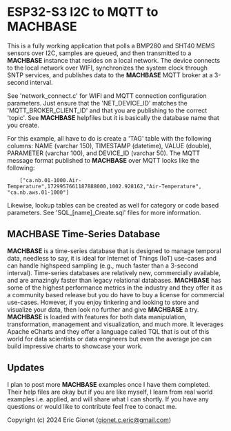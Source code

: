 # ESP32-S3 I2C to MQTT to MACHBASE
This is a fully working application that polls a BMP280 and SHT40 MEMS sensors over I2C, samples are queued, and then transmitted to a **MACHBASE** instance that resides on a local network.  The device connects to the local network over WIFI, synchronizes the system clock through SNTP services, and publishes data to the **MACHBASE** MQTT broker at a 3-second interval.  

See 'network_connect.c' for WIFI and MQTT connection configuration parameters.  Just ensure that the 'NET_DEVICE_ID' matches the 'MQTT_BROKER_CLIENT_ID' and that you are publishing to the correct 'topic'.  See **MACHBASE** helpfiles but it is basically the database name that you create.

For this example, all have to do is create a 'TAG' table with the following columns: NAME (varchar 150), TIMESTAMP (datetime), VALUE (double), PARAMETER (varchar 100), and DEVICE_ID (varchar 50).  The MQTT message format published to **MACHBASE** over MQTT looks like the following:

```
    ["ca.nb.01-1000.Air-Temperature",1729957661187888000,1002.928162,"Air-Temperature", "ca.nb.aws.01-1000"] 
```

Likewise, lookup tables can be created as well for category or code based parameters.  See 'SQL_[name]_Create.sql' files for more information.

## MACHBASE Time-Series Database
**MACHBASE** is a time-series database that is designed to manage temporal data, needless to say, it is ideal for Internet of Things (IoT) use-cases and can handle highspeed sampling (e.g., much faster than a 3-second interval).  Time-series databases are relatively new, commercially available, and are amazingly faster than legacy relational databases.  **MACHBASE** has some of the highest performance metrics in the industry and they offer it as a community based release but you do have to buy a license for commercial use-cases.  However, if you enjoy tinkering and looking to store and visualize your data, then look no further and give **MACHBASE** a try.  **MACHBASE** is loaded with features for both data manipulation, transformation, management and visualization, and much more.  It leverages Apache eCharts and they offer a language called TQL that is out of this world for data scientists or data engineers but even the average joe can build impressive charts to showcase your work.

## Updates
I plan to post more **MACHBASE** examples once I have them completed.  Their help files are okay but if you are like myself, I learn from real world examples i.e. applied, and will share what I can shortly.  If you have any questions or would like to contribute feel free to conact me.



Copyright (c) 2024 Eric Gionet (gionet.c.eric@gmail.com)
